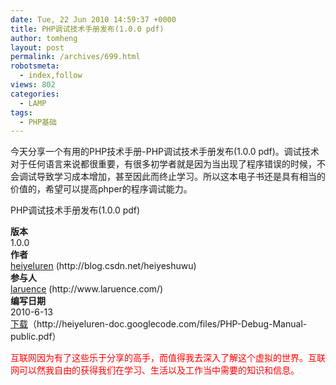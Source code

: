 ```yaml
---
date: Tue, 22 Jun 2010 14:59:37 +0000
title: PHP调试技术手册发布(1.0.0 pdf)
author: tomheng
layout: post
permalink: /archives/699.html
robotsmeta:
  - index,follow
views: 802
categories:
  - LAMP
tags:
  - PHP基础
---
```

今天分享一个有用的PHP技术手册-PHP调试技术手册发布(1.0.0 pdf)。调试技术对于任何语言来说都很重要，有很多初学者就是因为当出现了程序错误的时候，不会调试导致学习成本增加，甚至因此而终止学习。所以这本电子书还是具有相当的 价值的，希望可以提高phper的程序调试能力。

PHP调试技术手册发布(1.0.0 pdf)

<div id="_mcePaste">
  <strong>版本</strong>
</div>

<div id="_mcePaste">
  1.0.0
</div>

<div id="_mcePaste">
  <strong>作者</strong>
</div>

<div id="_mcePaste">
  <a class="wpgallery" href="http://blog.csdn.net/heiyeshuwu" target="_blank">heiyeluren</a> (http://blog.csdn.net/heiyeshuwu)
</div>

<div id="_mcePaste">
  <strong>参与人</strong>
</div>

<div id="_mcePaste">
  <a class="wpgallery" href="http://www.laruence.com" target="_blank">laruence</a> (http://www.laruence.com/)
</div>

<div id="_mcePaste">
  <strong>编写日期</strong>
</div>

<div id="_mcePaste">
  2010-6-13
</div>

<div>
  <a class="wpgallery" href="http://heiyeluren-doc.googlecode.com/files/PHP-Debug-Manual-public.pdf" target="_blank">下载</a>（http://heiyeluren-doc.googlecode.com/files/PHP-Debug-Manual-public.pdf）
</div>

<span style="color: #ff0000;">互联网因为有了这些乐于分享的高手，而值得我去深入了解这个虚拟的世界。互联网可以然我自由的获得我们在学习、生活以及工作当中需要的知识和信息。</span>
